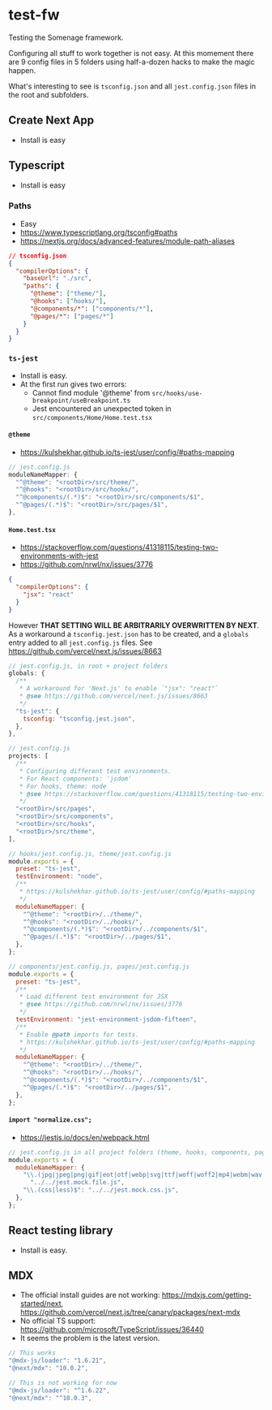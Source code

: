 # test-fw

Testing the Somenage framework.

Configuring all stuff to work together is not easy. At this momement there are 9 config files in 5 folders using half-a-dozen hacks to make the magic happen.

What's interesting to see is `tsconfig.json` and all `jest.config.json` files in the root and subfolders.

## Create Next App

- Install is easy

## Typescript

- Install is easy

### Paths

- Easy
- https://www.typescriptlang.org/tsconfig#paths
- https://nextjs.org/docs/advanced-features/module-path-aliases

```json
// tsconfig.json
{
  "compilerOptions": {
    "baseUrl": "./src",
    "paths": {
      "@theme": ["theme/"],
      "@hooks": ["hooks/"],
      "@components/*": ["components/*"],
      "@pages/*": ["pages/*"]
    }
  }
}
```

### `ts-jest`

- Install is easy.
- At the first run gives two errors:
  - Cannot find module '@theme' from `src/hooks/use-breakpoint/useBreakpoint.ts`
  - Jest encountered an unexpected token in `src/components/Home/Home.test.tsx`

#### `@theme`

- https://kulshekhar.github.io/ts-jest/user/config/#paths-mapping

```js
// jest.config.js
moduleNameMapper: {
  "^@theme": "<rootDir>/src/theme/",
  "^@hooks": "<rootDir>/src/hooks/",
  "^@components/(.*)$": "<rootDir>/src/components/$1",
  "^@pages/(.*)$": "<rootDir>/src/pages/$1",
},
```

#### `Home.test.tsx`

- https://stackoverflow.com/questions/41318115/testing-two-environments-with-jest
- https://github.com/nrwl/nx/issues/3776

```json
{
  "compilerOptions": {
    "jsx": "react"
  }
}
```

However **THAT SETTING WILL BE ARBITRARILY OVERWRITTEN BY NEXT**.
As a workaround a `tsconfig.jest.json` has to be created, and a `globals` entry added to all `jest.config.js` files.
See https://github.com/vercel/next.js/issues/8663

```js
// jest.config.js, in root + project folders
globals: {
  /**
   * A workaround for 'Next.js' to enable `"jsx": "react"`
   * @see https://github.com/vercel/next.js/issues/8663
   */
  "ts-jest": {
	tsconfig: "tsconfig.jest.json",
  },
},
```

```js
// jest.config.js
projects: [
  /**
   * Configuring different test environments.
   * For React components: 'jsdom'
   * For hooks, theme: node
   * @see https://stackoverflow.com/questions/41318115/testing-two-environments-with-jest
   */
  "<rootDir>/src/pages",
  "<rootDir>/src/components",
  "<rootDir>/src/hooks",
  "<rootDir>/src/theme",
],
```

```js
// hooks/jest.config.js, theme/jest.config.js
module.exports = {
  preset: "ts-jest",
  testEnvironment: "node",
  /**
   * https://kulshekhar.github.io/ts-jest/user/config/#paths-mapping
   */
  moduleNameMapper: {
    "^@theme": "<rootDir>/../theme/",
    "^@hooks": "<rootDir>/../hooks/",
    "^@components/(.*)$": "<rootDir>/../components/$1",
    "^@pages/(.*)$": "<rootDir>/../pages/$1",
  },
};
```

```js
// components/jest.config.js, pages/jest.config.js
module.exports = {
  preset: "ts-jest",
  /**
   * Load different test environment for JSX
   * @see https://github.com/nrwl/nx/issues/3776
   */
  testEnvironment: "jest-environment-jsdom-fifteen",
  /**
   * Enable @path imports for tests.
   * https://kulshekhar.github.io/ts-jest/user/config/#paths-mapping
   */
  moduleNameMapper: {
    "^@theme": "<rootDir>/../theme/",
    "^@hooks": "<rootDir>/../hooks/",
    "^@components/(.*)$": "<rootDir>/../components/$1",
    "^@pages/(.*)$": "<rootDir>/../pages/$1",
  },
};
```

#### `import "normalize.css";`

- https://jestjs.io/docs/en/webpack.html

```js
// jest.config.js in all project folders (theme, hooks, components, pages)
module.exports = {
  moduleNameMapper: {
    "\\.(jpg|jpeg|png|gif|eot|otf|webp|svg|ttf|woff|woff2|mp4|webm|wav|mp3|m4a|aac|oga)$":
      "../../jest.mock.file.js",
    "\\.(css|less)$": "../../jest.mock.css.js",
  },
};
```

## React testing library

- Install is easy.

## MDX

- The official install guides are not working: https://mdxjs.com/getting-started/next, https://github.com/vercel/next.js/tree/canary/packages/next-mdx
- No official TS support: https://github.com/microsoft/TypeScript/issues/36440
- It seems the problem is the latest version.

```js
// This works
"@mdx-js/loader": "1.6.21",
"@next/mdx": "10.0.2",

// This is not working for now
"@mdx-js/loader": "^1.6.22",
"@next/mdx": "^10.0.3",
```
